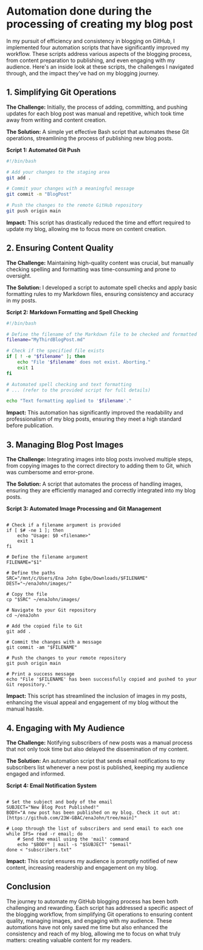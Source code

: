 
# Automation done during the processing of creating my blog post

In my pursuit of efficiency and consistency in blogging on GitHub, I implemented four automation scripts that have significantly improved my workflow. These scripts address various aspects of the blogging process, from content preparation to publishing, and even engaging with my audience. Here's an inside look at these scripts, the challenges I navigated through, and the impact they've had on my blogging journey.

## 1. Simplifying Git Operations

**The Challenge:** Initially, the process of adding, committing, and pushing updates for each blog post was manual and repetitive, which took time away from writing and content creation.

**The Solution:** A simple yet effective Bash script that automates these Git operations, streamlining the process of publishing new blog posts.

**Script 1: Automated Git Push**
```bash
#!/bin/bash

# Add your changes to the staging area
git add .

# Commit your changes with a meaningful message
git commit -m "BlogPost"

# Push the changes to the remote GitHub repository
git push origin main
```

**Impact:** This script has drastically reduced the time and effort required to update my blog, allowing me to focus more on content creation.

## 2. Ensuring Content Quality

**The Challenge:** Maintaining high-quality content was crucial, but manually checking spelling and formatting was time-consuming and prone to oversight.

**The Solution:** I developed a script to automate spell checks and apply basic formatting rules to my Markdown files, ensuring consistency and accuracy in my posts.

**Script 2: Markdown Formatting and Spell Checking**
```bash
#!/bin/bash

# Define the filename of the Markdown file to be checked and formatted
filename="MyThirdBlogPost.md"

# Check if the specified file exists
if [ ! -e "$filename" ]; then
    echo "File '$filename' does not exist. Aborting."
    exit 1
fi

# Automated spell checking and text formatting
# ... (refer to the provided script for full details)

echo "Text formatting applied to '$filename'."
```

**Impact:** This automation has significantly improved the readability and professionalism of my blog posts, ensuring they meet a high standard before publication.

## 3. Managing Blog Post Images

**The Challenge:** Integrating images into blog posts involved multiple steps, from copying images to the correct directory to adding them to Git, which was cumbersome and error-prone.

**The Solution:** A script that automates the process of handling images, ensuring they are efficiently managed and correctly integrated into my blog posts.

**Script 3: Automated Image Processing and Git Management**
```#!/bin/bash

# Check if a filename argument is provided
if [ $# -ne 1 ]; then
    echo "Usage: $0 <filename>"
    exit 1
fi

# Define the filename argument
FILENAME="$1"

# Define the paths
SRC="/mnt/c/Users/Ena John Egbe/Downloads/$FILENAME"
DEST="~/enaJohn/images/"

# Copy the file
cp "$SRC" ~/enaJohn/images/

# Navigate to your Git repository
cd ~/enaJohn

# Add the copied file to Git
git add .

# Commit the changes with a message
git commit -am "$FILENAME"

# Push the changes to your remote repository
git push origin main

# Print a success message
echo "File '$FILENAME' has been successfully copied and pushed to your Git repository."
```

**Impact:** This script has streamlined the inclusion of images in my posts, enhancing the visual appeal and engagement of my blog without the manual hassle.

## 4. Engaging with My Audience

**The Challenge:** Notifying subscribers of new posts was a manual process that not only took time but also delayed the dissemination of my content.

**The Solution:** An automation script that sends email notifications to my subscribers list whenever a new post is published, keeping my audience engaged and informed.

**Script 4: Email Notification System**
```#!/bin/bash

# Set the subject and body of the email
SUBJECT="New Blog Post Published!"
BODY="A new post has been published on my blog. Check it out at: [https://github.com/23W-GBAC/enaJohn/tree/main]"

# Loop through the list of subscribers and send email to each one
while IFS= read -r email; do
    # Send the email using the 'mail' command
    echo "$BODY" | mail -s "$SUBJECT" "$email"
done < "subscribers.txt"
```

**Impact:** This script ensures my audience is promptly notified of new content, increasing readership and engagement on my blog.

## Conclusion

The journey to automate my GitHub blogging process has been both challenging and rewarding. Each script has addressed a specific aspect of the blogging workflow, from simplifying Git operations to ensuring content quality, managing images, and engaging with my audience. These automations have not only saved me time but also enhanced the consistency and reach of my blog, allowing me to focus on what truly matters: creating valuable content for my readers.
